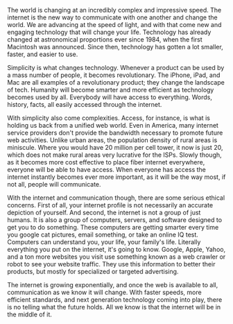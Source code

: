 The world is changing at an incredibly complex and impressive speed. The internet is the new way to communicate with one another and change the world. We are advancing at the speed of light, and with that come new and engaging technology that will change your life. Technology has already changed at astronomical proportions ever since 1984, when the first Macintosh was announced. Since then, technology has gotten a lot smaller, faster, and easier to use.

Simplicity is what changes technology. Whenever a product can be used by a mass number of people, it becomes revolutionary. The iPhone, iPad, and Mac are all examples of a revolutionary product; they change the landscape of tech. Humanity will become smarter and more efficient as technology becomes used by all. Everybody will have access to everything. Words, history, facts, all easily accessed through the internet.

With simplicity also come complexities. Access, for instance, is what is holding us back from a unified web world. Even in America, many internet service providers don't provide the bandwidth necessary to promote future web activities. Unlike urban areas, the population density of rural areas is miniscule. Where you would have 20 million per cell tower, it now is just 20, which does not make rural areas very lucrative for the ISPs. Slowly though, as it becomes more cost effective to place fiber internet everywhere, everyone will be able to have access. When everyone has access the internet instantly becomes ever more important, as it will be the way most, if not all, people will communicate.

With the internet and communication though, there are some serious ethical concerns. First of all, your internet profile is not necessarily an accurate depiction of yourself. And second, the internet is not a group of just humans. It is also a group of computers, servers, and software designed to get you to do something. These computers are getting smarter every time you google cat pictures, email something, or take an online IQ test. Computers can understand you, your life, your family's life. Literally everything you put on the internet, it's going to know. Google, Apple, Yahoo, and a ton more websites you visit use something known as a web crawler or robot to see your website traffic. They use this information to better their products, but mostly for specialized or targeted advertising.

The internet is growing exponentially, and once the web is available to all, communication as we know it will change. With faster speeds, more efficient standards, and next generation technology coming into play, there is no telling what the future holds. All we know is that the internet will be in the middle of it. 
